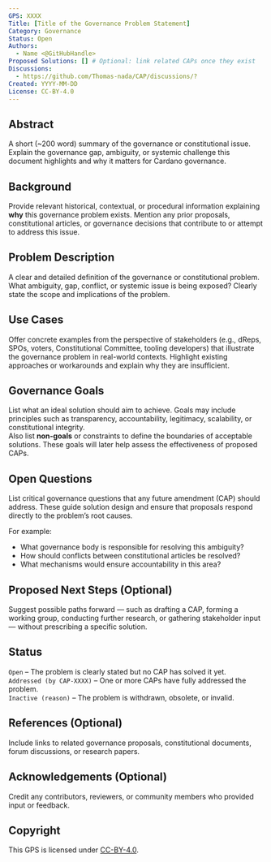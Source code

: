 ```yaml
---
GPS: XXXX
Title: [Title of the Governance Problem Statement]
Category: Governance
Status: Open
Authors:
  - Name <@GitHubHandle>
Proposed Solutions: [] # Optional: link related CAPs once they exist
Discussions:
  - https://github.com/Thomas-nada/CAP/discussions/?
Created: YYYY-MM-DD
License: CC-BY-4.0
---
```


## Abstract

A short (~200 word) summary of the governance or constitutional issue. Explain the governance gap, ambiguity, or systemic challenge this document highlights and why it matters for Cardano governance.

## Background

Provide relevant historical, contextual, or procedural information explaining **why** this governance problem exists. Mention any prior proposals, constitutional articles, or governance decisions that contribute to or attempt to address this issue.

## Problem Description

A clear and detailed definition of the governance or constitutional problem. What ambiguity, gap, conflict, or systemic issue is being exposed? Clearly state the scope and implications of the problem.

## Use Cases

Offer concrete examples from the perspective of stakeholders (e.g., dReps, SPOs, voters, Constitutional Committee, tooling developers) that illustrate the governance problem in real-world contexts. Highlight existing approaches or workarounds and explain why they are insufficient.

## Governance Goals

List what an ideal solution should aim to achieve. Goals may include principles such as transparency, accountability, legitimacy, scalability, or constitutional integrity.  
Also list **non-goals** or constraints to define the boundaries of acceptable solutions. These goals will later help assess the effectiveness of proposed CAPs.

## Open Questions

List critical governance questions that any future amendment (CAP) should address. These guide solution design and ensure that proposals respond directly to the problem’s root causes.

For example:
- What governance body is responsible for resolving this ambiguity?
- How should conflicts between constitutional articles be resolved?
- What mechanisms would ensure accountability in this area?

## Proposed Next Steps (Optional)

Suggest possible paths forward — such as drafting a CAP, forming a working group, conducting further research, or gathering stakeholder input — without prescribing a specific solution.

## Status

`Open` – The problem is clearly stated but no CAP has solved it yet.  
`Addressed (by CAP-XXXX)` – One or more CAPs have fully addressed the problem.  
`Inactive (reason)` – The problem is withdrawn, obsolete, or invalid.

## References (Optional)

Include links to related governance proposals, constitutional documents, forum discussions, or research papers.

## Acknowledgements (Optional)

Credit any contributors, reviewers, or community members who provided input or feedback.

## Copyright

This GPS is licensed under [CC-BY-4.0](https://creativecommons.org/licenses/by/4.0/legalcode).
